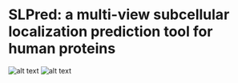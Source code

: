 # SLPred: a multi-view subcellular localization prediction tool for human proteins
![alt text](https://github.com/gozsari/SLPred/blob/master/images/model_architecture.png)
![alt text](https://github.com/gozsari/SLPred/blob/master/images/subcellular_locations.png)
